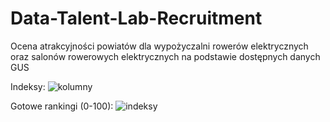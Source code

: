 # Data-Talent-Lab-Recruitment
Ocena atrakcyjności powiatów dla wypożyczalni rowerów elektrycznych oraz salonów rowerowych elektrycznych na podstawie dostępnych danych GUS

Indeksy:
![kolumny](https://user-images.githubusercontent.com/75785638/236055167-04967437-309f-4929-89fb-6fab5dd2e676.png)

Gotowe rankingi (0-100):
![indeksy](https://user-images.githubusercontent.com/75785638/236055259-8d2054bb-bad4-43b2-976e-433d07f2e2e2.png)
